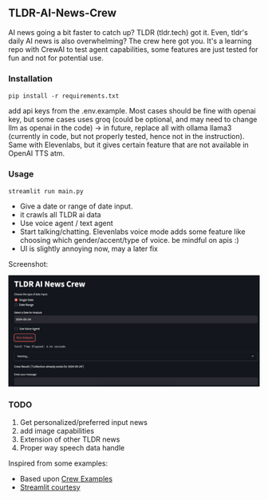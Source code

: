 ## TLDR-AI-News-Crew

AI news going a bit faster to catch up? TLDR (tldr.tech) got it. Even, tldr's daily AI news is also overwhelming? The crew here got you. It's a learning repo with CrewAI to test agent capabilities, some features are just tested for fun and not for potential use.


### Installation

```
pip install -r requirements.txt
```
add api keys from the .env.example. Most cases should be fine with openai key, but some cases uses groq (could be optional, and may need to change llm as openai in the code) -> in future, replace all with ollama llama3 (currently in code, but not properly tested, hence not in the instruction). Same with Elevenlabs, but it gives certain feature that are not available in OpenAI TTS atm.


### Usage

```
streamlit run main.py 
```
 - Give a date or range of date input.
 - it crawls all TLDR ai data 
 - Use voice agent / text agent
 - Start talking/chatting. Elevenlabs voice mode adds some feature like choosing which gender/accent/type of voice. be mindful on apis :)
 - UI is slightly annoying now, may a later fix

 Screenshot:

![Image](./fig/screenshot.png)

### TODO

1. Get personalized/preferred input news
2. add image capabilities
3. Extension of other TLDR news
4. Proper way speech data handle

Inspired from some examples:
- Based upon [Crew Examples](https://mer.vin/2024/02/crewai-rag-using-tools/)
- [Streamlit courtesy](https://github.com/AbubakrChan/crewai-streamlit-UI-business-product-launch/)